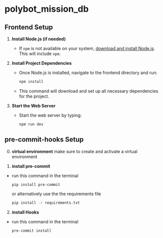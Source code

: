 # polybot_mission_db

## Frontend Setup
1. **Install Node.js (if needed)**
   - If `npm` is not available on your system, [download and install Node.js](https://nodejs.org/). This will include `npm`.

2. **Install Project Dependencies**
   - Once Node.js is installed, navigate to the frontend directory and run:
     ```bash
     npm install
     ```
   - This command will download and set up all necessary dependencies for the project.

2. **Start the Web Server**
   - Start the web server by typing:
     ```bash
     npm run dev
     ```

## pre-commit-hooks Setup
0. **virtual environment**
make sure to create and activate a virtual environment

1. **install pre-commit**
- run this command in the terminal
  ```bash 
  pip install pre-commit
  ```
  or alternatively use the the requirements file
  ```bash
  pip install -r requirements.txt
  ```

2. **install Hooks**
- run this command in the terminal
  ```bash 
  pre-commit install
  ```

    